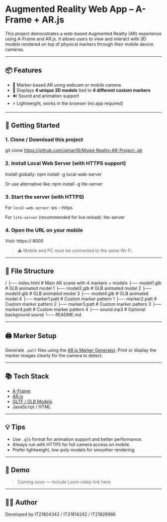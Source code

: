 # Augmented Reality Web App – A-Frame + AR.js

This project demonstrates a web-based Augmented Reality (AR) experience using A-Frame and AR.js. It allows users to view and interact with 3D models rendered on top of physical markers through their mobile device cameras.

---

## 📦 Features

- 📱 Marker-based AR using webcam or mobile camera
- 🎨 Displays **4 unique 3D models** tied to **4 different custom markers**
- 🔊 Sound and animation support
- ⚡ Lightweight, works in the browser (no app required)

---

## 🚀 Getting Started

### 1. Clone / Download this project

git clone https://github.com/Jehan16/Mixed-Reality-AR-Project-.git

### 2. Install Local Web Server (with HTTPS support)

Install globally:
npm install -g local-web-server

Or use alternative like:
npm install -g lite-server

### 3. Start the server (with HTTPS)

For `local-web-server`:
ws --https

For `lite-server` (recommended for live reload):
lite-server

### 4. Open the URL on your mobile

Visit:
https://<your-local-ip>:8000

> ⚠️ Mobile and PC must be connected to the same Wi-Fi.

---

## 📁 File Structure

/
├── index.html # Main AR scene with 4 markers + models
├── model1.glb # GLB animated model 1
├── model2.glb # GLB animated model 2
├── model3.glb # GLB animated model 3
├── model4.glb # GLB animated model 4
├── marker1.patt # Custom marker pattern 1
├── marker2.patt # Custom marker pattern 2
├── marker3.patt # Custom marker pattern 3
├── marker4.patt # Custom marker pattern 4
├── sound.mp3 # Optional background sound
└── README.md

---

## 🖨️ Marker Setup

Generate `.patt` files using the [AR.js Marker Generator](https://jeromeetienne.github.io/AR.js/three.js/examples/marker-training/examples/generator.html). Print or display the marker images clearly for the camera to detect.

---

## 📚 Tech Stack

- [A-Frame](https://aframe.io)
- [AR.js](https://github.com/AR-js-org/AR.js)
- [GLTF / GLB Models](https://github.com/KhronosGroup/glTF)
- JavaScript / HTML

---

## 💡 Tips

- Use `.glb` format for animation support and better performance.
- Always run with HTTPS for full camera access on mobile.
- Prefer lightweight, low-poly models for smoother rendering.

---

## 📸 Demo

> Coming soon — include Loom video link here.

---

## 🧑‍💻 Author

Developed by IT21804342 / IT21814242 / IT21828966

